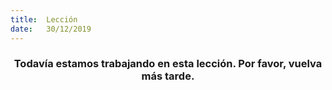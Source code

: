 ```yaml
---
title:  Lección
date:   30/12/2019
---
```


### <center>Todavía estamos trabajando en esta lección. Por favor, vuelva más tarde.</center>